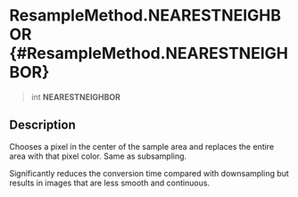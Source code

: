 ResampleMethod.NEARESTNEIGHBOR {#ResampleMethod.NEARESTNEIGHBOR}
==============================

> int **NEARESTNEIGHBOR**

Description
-----------

Chooses a pixel in the center of the sample area and replaces the entire
area with that pixel color. Same as subsampling.

Significantly reduces the conversion time compared with downsampling but
results in images that are less smooth and continuous.
